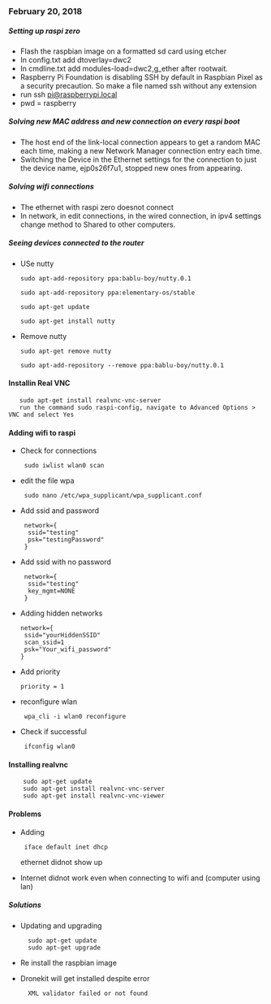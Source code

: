 ### February 20, 2018

##### Setting up raspi zero

  * Flash the raspbian image on a formatted sd card using etcher
  * In config.txt add dtoverlay=dwc2
  * In cmdline.txt add modules-load=dwc2,g_ether after rootwait.
  * Raspberry Pi Foundation is disabling SSH by default in Raspbian Pixel as a security precaution. So make a file named ssh without any extension
  * run ssh pi@raspberrypi.local 
  * pwd = raspberry

##### Solving new MAC address and new connection on every raspi boot

  * The host end of the link-local connection appears to get a random MAC each time, making a new Network Manager connection entry each time. 
  * Switching the Device in the Ethernet settings for the connection to just the device name, ejp0s26f7u1, stopped new ones from appearing.
  
##### Solving wifi connections

  * The ethernet with raspi zero doesnot connect
* In network, in edit connections, in the wired connection, in ipv4 settings change method to Shared to other computers.

##### Seeing devices connected to the router

 * USe nutty
 
       sudo apt-add-repository ppa:bablu-boy/nutty.0.1
       
       sudo apt-add-repository ppa:elementary-os/stable
     
       sudo apt-get update
     
       sudo apt-get install nutty
       
 * Remove nutty
 
       sudo apt-get remove nutty
       
       sudo apt-add-repository --remove ppa:bablu-boy/nutty.0.1 
       
#### Installin Real VNC

       sudo apt-get install realvnc-vnc-server
       run the command sudo raspi-config, navigate to Advanced Options > VNC and select Yes
     
#### Adding wifi to raspi

* Check for connections
       
       sudo iwlist wlan0 scan
       
* edit the file wpa

       sudo nano /etc/wpa_supplicant/wpa_supplicant.conf
       
* Add ssid and password

       network={
        ssid="testing"
        psk="testingPassword"
       }
       
* Add ssid with no password

       network={
        ssid="testing"
        key_mgmt=NONE
       }
       
 * Adding hidden networks
 
       network={
        ssid="yourHiddenSSID"
        scan_ssid=1
        psk="Your_wifi_password"
       }
       
 * Add priority
 
       priority = 1
       
 * reconfigure wlan
 
        wpa_cli -i wlan0 reconfigure
        
 * Check if successful
 
        ifconfig wlan0
        
#### Installing realvnc

		sudo apt-get update
		sudo apt-get install realvnc-vnc-server
		sudo apt-get install realvnc-vnc-viewer
 
#### Problems
 
 * Adding
 		
 		iface default inet dhcp
 		
 	ethernet didnot show up
 	
 * Internet didnot work even when connecting to wifi and (computer using lan)
 
##### Solutions

* Updating and upgrading

		sudo apt-get update
		sudo apt-get upgrade
		
* Re install the raspbian image

* Dronekit will get installed despite error

		XML validator failed or not found
 
